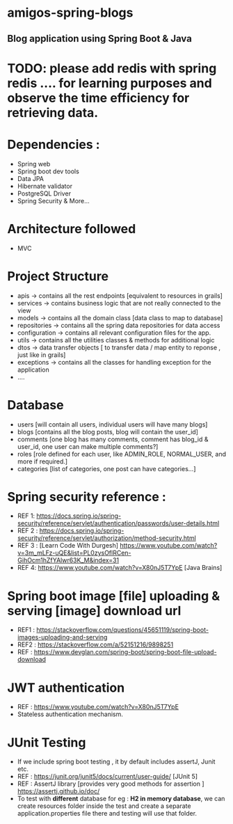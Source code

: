 # amigos-spring-blogs
Blog application using Spring Boot &amp; Java 
---------------------------------------------

# TODO: please add redis with spring redis .... for learning purposes and observe the time efficiency for retrieving data.

# Dependencies :
- Spring web
- Spring boot dev tools
- Data JPA
- Hibernate validator
- PostgreSQL Driver
- Spring Security & More...

# Architecture followed
- MVC

# Project Structure
- apis -> contains all the rest endpoints [equivalent to resources in grails]
- services -> contains business logic that are not really connected to the view
- models -> contains all the domain class [data class to map to database]
- repositories -> contains all the spring data repositories for data access
- configuration -> contains all relevant configuration files for the app.
- utils -> contains all the utilities classes & methods for additional logic
- dtos -> data transfer objects [ to transfer data / map entity to reponse , just like in grails]
- exceptions -> contains all the classes for handling exception for the application
- ....

# Database
- users [will contain all users, individual users will have many blogs]
- blogs [contains all the blog posts, blog will contain the user_id]
- comments [one blog has many comments, comment has blog_id & user_id, one user can make multiple comments?]
- roles  [role defined for each user, like ADMIN_ROLE, NORMAL_USER, and more if required.]
- categories [list of categories, one post can have categories...]

# Spring security reference :
- REF 1: https://docs.spring.io/spring-security/reference/servlet/authentication/passwords/user-details.html
- REF 2 : https://docs.spring.io/spring-security/reference/servlet/authorization/method-security.html
- REF 3 : [Learn Code With Durgesh] https://www.youtube.com/watch?v=3m_mLFz-uQE&list=PL0zysOflRCen-GihOcm1hZfYAlwr63K_M&index=31
- REF 4: https://www.youtube.com/watch?v=X80nJ5T7YpE [Java Brains]

# Spring boot image [file] uploading & serving  [image] download url
 - REF1 : https://stackoverflow.com/questions/45651119/spring-boot-images-uploading-and-serving
 - REF2 : https://stackoverflow.com/a/52151216/9898251
 - REF : https://www.devglan.com/spring-boot/spring-boot-file-upload-download

# JWT authentication
- REF : https://www.youtube.com/watch?v=X80nJ5T7YpE
- Stateless authentication mechanism.

# JUnit Testing
- If we include spring boot testing , it by default includes assertJ, Junit etc.
- REF : https://junit.org/junit5/docs/current/user-guide/ [JUnit 5]
- REF : AssertJ library [provides very good methods for assertion ] https://assertj.github.io/doc/
- To test with **different** database for eg : **H2 in memory database**, we can create resources folder inside the
  test and create a separate application.properties file there and testing will use that folder.